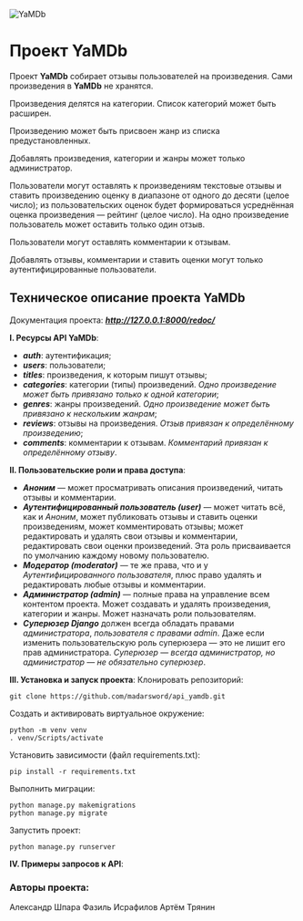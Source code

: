 ![YaMDb](https://pictures.s3.yandex.net/resources/Samostoiatelnyi_proekt_1587107358.svg)


# Проект YaMDb
Проект **YaMDb** собирает отзывы пользователей на произведения. Сами произведения в **YaMDb** не хранятся.

Произведения делятся на категории. Список категорий может быть расширен.

Произведению может быть присвоен жанр из списка предустановленных. 

Добавлять произведения, категории и жанры может только администратор.

Пользователи могут оставлять к произведениям текстовые отзывы и ставить произведению оценку в диапазоне от одного до десяти (целое число); из пользовательских оценок будет формироваться усреднённая оценка произведения — рейтинг (целое число). На одно произведение пользователь может оставить только один отзыв.

Пользователи могут оставлять комментарии к отзывам.

Добавлять отзывы, комментарии и ставить оценки могут только аутентифицированные пользователи.


## Техническое описание проекта YaMDb
Документация проекта: ***http://127.0.0.1:8000/redoc/***

**I. Ресурсы API YaMDb**:
- ***auth***: аутентификация;
- ***users***: пользователи;
- ***titles***: произведения, к которым пишут отзывы;
- ***categories***: категории (типы) произведений. _Одно произведение может быть привязано только к одной категории_;
- ***genres***: жанры произведений. _Одно произведение может быть привязано к нескольким жанрам_;
- ***reviews***: отзывы на произведения. _Отзыв привязан к определённому произведению_;
- ***comments***: комментарии к отзывам. _Комментарий привязан к определённому отзыву_.

**II. Пользовательские роли и права доступа**:
- ***Аноним*** — может просматривать описания произведений, читать отзывы и комментарии.
- ***Аутентифицированный пользователь (user)*** — может читать всё, как и *Аноним*, может публиковать отзывы и ставить оценки произведениям, может комментировать отзывы; может редактировать и удалять свои отзывы и комментарии, редактировать свои оценки произведений. Эта роль присваивается по умолчанию каждому новому пользователю.
- ***Модератор (moderator)*** — те же права, что и у *Аутентифицированного пользователя*, плюс право удалять и редактировать любые отзывы и комментарии.
- ***Администратор (admin)*** — полные права на управление всем контентом проекта. Может создавать и удалять произведения, категории и жанры. Может назначать роли пользователям.
- ***Суперюзер Django*** должен всегда обладать правами *администратора*, *пользователя с правами admin*. Даже если изменить пользовательскую роль суперюзера — это не лишит его прав администратора. *Суперюзер — всегда администратор, но администратор — не обязательно суперюзер*.

**III. Установка и запуск проекта**:
Клонировать репозиторий:
```
git clone https://github.com/madarsword/api_yamdb.git
```

Cоздать и активировать виртуальное окружение:
```
python -m venv venv
. venv/Scripts/activate
```

Установить зависимости (файл requirements.txt):
```
pip install -r requirements.txt
```

Выполнить миграции:
```
python manage.py makemigrations
python manage.py migrate
```

Запустить проект:
```
python manage.py runserver
```

**IV. Примеры запросов к API**:



### Авторы проекта:
Александр Шпара
Фазиль Исрафилов
Артём Трянин
